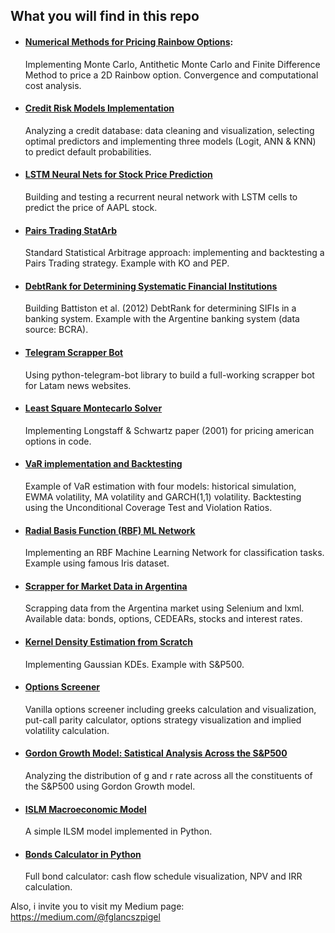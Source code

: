 ## What you will find in this repo
- #### [Numerical Methods for Pricing Rainbow Options](https://github.com/fedeglan/my-projects/blob/main/Code/Pricing%20Rainbow%20Options.ipynb): 
  Implementing Monte Carlo, Antithetic Monte Carlo and Finite Difference Method to   price a 2D Rainbow option. Convergence and computational cost analysis. 
- #### [Credit Risk Models Implementation](https://github.com/fedeglan/my-projects/blob/main/Code/Credit%20Risk%20Models.ipynb)
  Analyzing a credit database: data cleaning and visualization, selecting optimal predictors and implementing three models (Logit, ANN & KNN) to predict default probabilities. 
- #### [LSTM Neural Nets for Stock Price Prediction](https://github.com/fedeglan/my-projects/blob/main/Code/LSTM%20NNs%20for%20Stock%20Price%20Prediction.ipynb)
  Building and testing a recurrent neural network with LSTM cells to predict the price of AAPL stock. 
- #### [Pairs Trading StatArb](https://github.com/fedeglan/my-projects/blob/main/Code/Pairs%20Trading.ipynb)
  Standard Statistical Arbitrage approach: implementing and backtesting a Pairs Trading strategy. Example with KO and PEP. 
- #### [DebtRank for Determining Systematic Financial Institutions](https://github.com/fedeglan/my-projects/blob/main/Code/DebtRank%20Systematic%20Risk.ipynb)
  Building Battiston et al. (2012) DebtRank for determining SIFIs in a banking system.
  Example with the Argentine banking system (data source: BCRA). 
- #### [Telegram Scrapper Bot](https://github.com/fedeglan/my-projects/blob/main/Code/Telegram%20NewsBot.py)
  Using python-telegram-bot library to build a full-working scrapper bot for Latam news websites. 
- #### [Least Square Montecarlo Solver](https://github.com/fedeglan/my-projects/blob/main/Code/LSMC.ipynb)
  Implementing Longstaff & Schwartz paper (2001) for pricing american options in code. 
- #### [VaR implementation and Backtesting](https://github.com/fedeglan/my-projects/blob/main/Code/VaR%20estimation%20S%26P500.ipynb)
  Example of VaR estimation with four models: historical simulation, EWMA volatility, MA volatility and GARCH(1,1) volatility. Backtesting using the Unconditional Coverage Test and Violation Ratios. 
- #### [Radial Basis Function (RBF) ML Network](https://github.com/fedeglan/my-projects/blob/main/Code/RBF%20network.ipynb)
  Implementing an RBF Machine Learning Network for classification tasks. Example using famous Iris dataset. 
- #### [Scrapper for Market Data in Argentina](https://github.com/fedeglan/my-projects/blob/main/Code/Scrapper%20ARG%20Market%20Info.ipynb)
  Scrapping data from the Argentina market using Selenium and lxml. Available data: bonds, options, CEDEARs, stocks and interest rates. 
- #### [Kernel Density Estimation from Scratch](https://github.com/fedeglan/my-projects/blob/main/Code/Kernel%20Density.ipynb)
  Implementing Gaussian KDEs. Example with S&P500. 
- #### [Options Screener](https://github.com/fedeglan/my-projects/blob/main/Code/Options%20Screener.ipynb)
  Vanilla options screener including greeks calculation and visualization, put-call parity calculator, options strategy visualization and   implied volatility calculation. 
- #### [Gordon Growth Model: Satistical Analysis Across the S&P500](https://github.com/fedeglan/my-projects/blob/main/Code/Gordon%20Growth%20Model.ipynb)
  Analyzing the distribution of g and r rate across all the constituents of the S&P500 using Gordon Growth model. 
- #### [ISLM Macroeconomic Model](https://github.com/fedeglan/my-projects/blob/main/Code/ISLM%20Model.ipynb)
  A simple ILSM model implemented in Python. 
- #### [Bonds Calculator in Python](https://github.com/fedeglan/my-projects/blob/main/Code/Bonds%20Calculator.ipynb)
  Full bond calculator: cash flow schedule visualization, NPV and IRR calculation. 

Also, i invite you to visit my Medium page: 
https://medium.com/@fglancszpigel 
